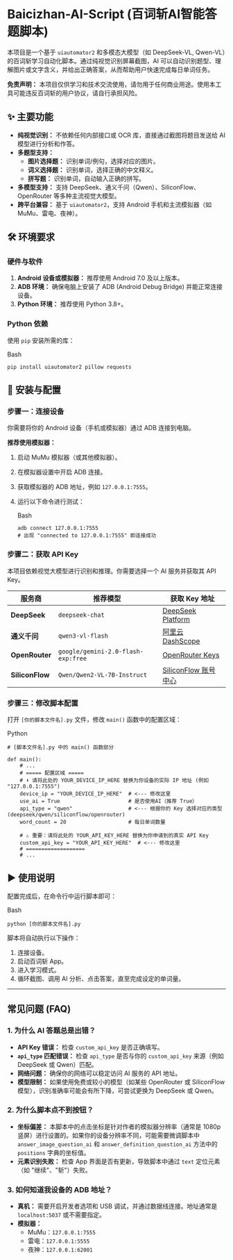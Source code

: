 # Baicizhan-AI-Script (百词斩AI智能答题脚本)



本项目是一个基于 `uiautomator2` 和多模态大模型（如 DeepSeek-VL, Qwen-VL）的百词斩学习自动化脚本。通过纯视觉识别屏幕截图，AI 可以自动识别题型、理解图片或文字含义，并给出正确答案，从而帮助用户快速完成每日单词任务。

**免责声明：** 本项目仅供学习和技术交流使用，请勿用于任何商业用途。使用本工具可能违反百词斩的用户协议，请自行承担风险。



## ✨ 主要功能



- **纯视觉识别：** 不依赖任何内部接口或 OCR 库，直接通过截图将题目发送给 AI 模型进行分析和作答。
- **多题型支持：**
  - **图片选择题：** 识别单词/例句，选择对应的图片。
  - **词义选择题：** 识别单词，选择正确的中文释义。
  - **拼写题：** 识别单词，自动输入正确的拼写。
- **多模型支持：** 支持 DeepSeek、通义千问（Qwen）、SiliconFlow、OpenRouter 等多种主流视觉大模型。
- **跨平台兼容：** 基于 `uiautomator2`，支持 Android 手机和主流模拟器（如 MuMu、雷电、夜神）。



## 🛠️ 环境要求





### 硬件与软件



1. **Android 设备或模拟器：** 推荐使用 Android 7.0 及以上版本。
2. **ADB 环境：** 确保电脑上安装了 ADB (Android Debug Bridge) 并能正常连接设备。
3. **Python 环境：** 推荐使用 Python 3.8+。



### Python 依赖



使用 `pip` 安装所需的库：

Bash

```
pip install uiautomator2 pillow requests
```



## 🚀 安装与配置





### 步骤一：连接设备



你需要将你的 Android 设备（手机或模拟器）通过 ADB 连接到电脑。

**推荐使用模拟器：**

1. 启动 MuMu 模拟器（或其他模拟器）。

2. 在模拟器设置中开启 ADB 连接。

3. 获取模拟器的 ADB 地址，例如 `127.0.0.1:7555`。

4. 运行以下命令进行测试：

   Bash

   ```
   adb connect 127.0.0.1:7555
   # 出现 "connected to 127.0.0.1:7555" 即连接成功
   ```



### 步骤二：获取 API Key



本项目依赖视觉大模型进行识别和推理。你需要选择一个 AI 服务并获取其 API Key。

| **服务商**      | **推荐模型**                       | **获取 Key 地址**                                            |
| --------------- | ---------------------------------- | ------------------------------------------------------------ |
| **DeepSeek**    | `deepseek-chat`                    | [DeepSeek Platform](https://platform.deepseek.com/)          |
| **通义千问**    | `qwen3-vl-flash`                   | [阿里云 DashScope](https://dashscope.console.aliyun.com/apiKey) |
| **OpenRouter**  | `google/gemini-2.0-flash-exp:free` | [OpenRouter Keys](https://openrouter.ai/keys)                |
| **SiliconFlow** | `Qwen/Qwen2-VL-7B-Instruct`        | [SiliconFlow 账号中心](https://siliconflow.cn/account/ak)    |



### 步骤三：修改脚本配置



打开 `[你的脚本文件名].py` 文件，修改 `main()` 函数中的配置区域：

Python

```
# [脚本文件名].py 中的 main() 函数部分

def main():
    # ...
    # ===== 配置区域 =====
    # ⬇️ 请将此处的 YOUR_DEVICE_IP_HERE 替换为你设备的实际 IP 地址 (例如 "127.0.0.1:7555")
    device_ip = "YOUR_DEVICE_IP_HERE"  # <--- 修改这里
    use_ai = True                      # 是否使用AI（推荐 True）
    api_type = "qwen"                  # <--- 根据你的 Key 选择对应的类型 (deepseek/qwen/siliconflow/openrouter)
    word_count = 20                    # 每日单词数量

    # ⚠️ 重要：请将此处的 YOUR_API_KEY_HERE 替换为你申请到的真实 API Key
    custom_api_key = "YOUR_API_KEY_HERE"  # <--- 修改这里
    # ===================
    # ...
```



## ▶️ 使用说明



配置完成后，在命令行中运行脚本即可：

Bash

```
python [你的脚本文件名].py
```

脚本将自动执行以下操作：

1. 连接设备。
2. 启动百词斩 App。
3. 进入学习模式。
4. 循环截图、调用 AI 分析、点击答案，直至完成设定的单词量。

------



## 常见问题 (FAQ)





### 1. 为什么 AI 答题总是出错？



- **API Key 错误：** 检查 `custom_api_key` 是否正确填写。
- **`api_type` 匹配错误：** 检查 `api_type` 是否与你的 `custom_api_key` 来源（例如 DeepSeek 或 Qwen）匹配。
- **网络问题：** 确保你的网络可以稳定访问 AI 服务的 API 地址。
- **模型限制：** 如果使用免费或较小的模型（如某些 OpenRouter 或 SiliconFlow 模型），识别准确率可能会有所下降，可尝试更换为 DeepSeek 或 Qwen。



### 2. 为什么脚本点不到按钮？



- **坐标偏差：** 本脚本中的点击坐标是针对作者的模拟器分辨率（通常是 1080p 竖屏）进行设置的。如果你的设备分辨率不同，可能需要微调脚本中 `answer_image_question_ai` 和 `answer_definition_question_ai` 方法中的 `positions` 字典的坐标值。
- **元素识别失败：** 检查 App 界面是否有更新，导致脚本中通过 `text` 定位元素（如 "继续"、"斩"）失败。



### 3. 如何知道我设备的 ADB 地址？



- **真机：** 需要开启开发者选项和 USB 调试，并通过数据线连接。地址通常是 `localhost:5037` 或不需要指定。
- **模拟器：**
  - MuMu：`127.0.0.1:7555`
  - 雷电：`127.0.0.1:5555`
  - 夜神：`127.0.0.1:62001`